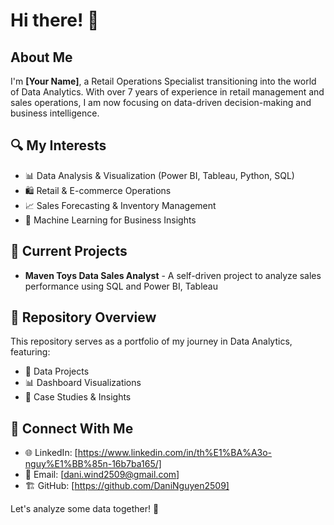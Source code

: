 # Hi there! 👋

## About Me
I'm **[Your Name]**, a Retail Operations Specialist transitioning into the world of Data Analytics. With over 7 years of experience in retail management and sales operations, I am now focusing on data-driven decision-making and business intelligence.

## 🔍 My Interests
- 📊 Data Analysis & Visualization (Power BI, Tableau, Python, SQL)
- 🛍️ Retail & E-commerce Operations
- 📈 Sales Forecasting & Inventory Management
- 🧠 Machine Learning for Business Insights

## 🚀 Current Projects
- **Maven Toys Data Sales Analyst** - A self-driven project to analyze sales performance using SQL and Power BI, Tableau

## 📂 Repository Overview
This repository serves as a portfolio of my journey in Data Analytics, featuring:
- 📂 Data Projects
- 📊 Dashboard Visualizations
- 📝 Case Studies & Insights

## 🔗 Connect With Me
- 🌐 LinkedIn: [https://www.linkedin.com/in/th%E1%BA%A3o-nguy%E1%BB%85n-16b7ba165/]
- 📧 Email: [dani.wind2509@gmail.com]
- 🏗️ GitHub: [https://github.com/DaniNguyen2509]

Let's analyze some data together! 🚀
